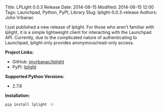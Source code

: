 Title: LPLight 0.0.3 Release
Date: 2014-06-15
Modified: 2014-06-15 12:00
Tags: Launchpad, Python, PyPI, Library
Slug: lplight-0.0.3-release
Authors: John Vrbanac

I just published a new release of lplight. For those who aren't familiar
with lplight, it is a simple lightweight client for interacting with the
Launchpad API. Currently, due to the complicated nature of authenticating
to Launchpad, lplight only provides anonymous/read-only access.

**Project Links:**

* GitHub: [jmvrbanac/lplight](https://github.com/jmvrbanac/lplight)
* PyPI: [lplight](https://pypi.python.org/pypi/lplight)

**Supported Python Versions:**

* 2.7.8

**Installation:**

```bash
pip install lplight -U
```

